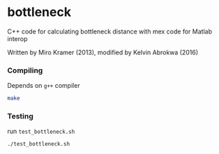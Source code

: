 # bottleneck

C++ code for calculating bottleneck distance with mex code for Matlab interop

Written by Miro Kramer (2013), modified by Kelvin Abrokwa (2016)

### Compiling

Depends on `g++` compiler

```sh
make
```

### Testing

run `test_bottleneck.sh`

```sh
./test_bottleneck.sh
```

